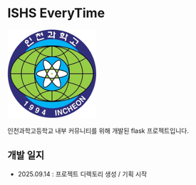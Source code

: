 # ISHS EveryTime

<img src="static/images/ishs-logo.png" width="200px" height="200px"/>

인천과학고등학교 내부 커뮤니티를 위해 개발된 flask 프로젝트입니다.

## 개발 일지
* 2025.09.14 : 프로젝트 디렉토리 생성 / 기획 시작